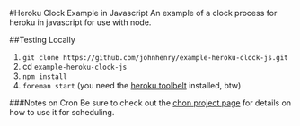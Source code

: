 #Heroku Clock Example in Javascript
An example of a clock process for heroku in javascript for use with node.

##Testing Locally
1. ```git clone https://github.com/johnhenry/example-heroku-clock-js.git```
2. cd ```example-heroku-clock-js```
3. ```npm install```
4. ```foreman start``` (you need the [heroku toolbelt](https://toolbelt.heroku.com/) installed, btw)

###Notes on Cron
Be sure to check out the [chon project page](https://github.com/ncb000gt/node-cron) for details on how to use it for scheduling.
